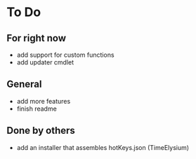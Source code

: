 # To Do

## For right now

- add support for custom functions
- add updater cmdlet

## General

- add more features
- finish readme

## Done by others

- add an installer that assembles hotKeys.json (TimeElysium)
